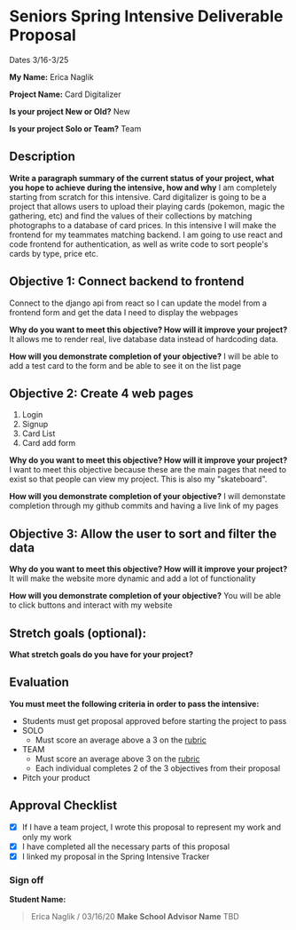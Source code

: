 # Seniors Spring Intensive Deliverable Proposal 

Dates 3/16-3/25

**My Name:**
Erica Naglik

**Project Name:** 
Card Digitalizer

**Is your project New or Old?**
New

**Is your project Solo or Team?**
Team

## Description

**Write a paragraph summary of the current status of your project, what you hope to achieve during the intensive, how and why**
I am completely starting from scratch for this intensive. Card digitalizer is going to be a project that allows users to upload their playing cards (pokemon, magic the gathering, etc) and find the values of their collections by matching photographs to a database of card prices. In this intensive I will make the frontend for my teammates matching backend. I am going to use react and code frontend for authentication, as well as write code to sort people's cards by type, price etc. 

## Objective 1: Connect backend to frontend
Connect to the django api from react so I can update the model from a frontend form and get the data I need to display the webpages


**Why do you want to meet this objective? How will it improve your project?** 
It allows me to render real, live database data instead of hardcoding data.


**How will you demonstrate completion of your objective?** 
I will be able to add a test card to the form and be able to see it on the list page

## Objective 2: Create 4 web pages
1. Login
2. Signup
3. Card List 
4. Card add form

**Why do you want to meet this objective? How will it improve your project?** 
I want to meet this objective because these are the main pages that need to exist so that people can view my project. This is also my "skateboard".

**How will you demonstrate completion of your objective?** 
I will demonstate completion through my github commits and having a live link of my pages

## Objective 3: Allow the user to sort and filter the data 
**Why do you want to meet this objective? How will it improve your project?** 
It will make the website more dynamic and add a lot of functionality

**How will you demonstrate completion of your objective?** 
You will be able to click buttons and interact with my website

## Stretch goals (optional):

**What stretch goals do you have for your project?**

## Evaluation

**You must meet the following criteria in order to pass the intensive:**

- Students must get proposal approved before starting the project to pass
- SOLO
    - Must score an average above a 3 on the [rubric]
- TEAM
    - Must score an average above 3 on the [rubric]
    - Each individual completes 2 of the 3 objectives from their proposal
- Pitch your product


[rubric]:https://docs.google.com/document/d/1IOQDmohLBEBT-hyr-2vgw1mbZUNsq3fHxVfH0oRmVt0/edit



## Approval Checklist
- [x] If I have a team project, I wrote this proposal to represent my work and only my work
- [x] I have completed all the necessary parts of this proposal
- [x] I linked my proposal in the Spring Intensive Tracker

### Sign off

**Student Name:**                
> Erica Naglik / 03/16/20
**Make School Advisor Name**
> TBD
